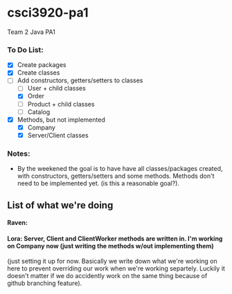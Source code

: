 # csci3920-pa1
Team 2 Java PA1

### To Do List:
- [X] Create packages 
- [X] Create classes
- [ ] Add constructors, getters/setters to classes
  - [ ] User + child classes
  - [X] Order
  - [ ] Product + child classes
  - [ ] Catalog
- [X] Methods, but not implemented
  - [X] Company
  - [X] Server/Client classes

### Notes:
- By the weekened the goal is to have have all classes/packages created, with constructors, getters/setters and some methods. 
Methods don't need to be implemented yet. (is this a reasonable goal?).

## List of what we're doing
#### Raven:
#### Lora: Server, Client and ClientWorker methods are written in. I'm working on Company now (just writing the methods w/out implementing them)

(just setting it up for now. Basically we write down what we're working on here to prevent overriding our work when we're working separtely. Luckily it doesn't matter if we do accidently work on the same thing because of github branching feature).
